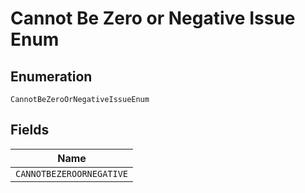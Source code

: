 
# Cannot Be Zero or Negative Issue Enum

## Enumeration

`CannotBeZeroOrNegativeIssueEnum`

## Fields

| Name |
|  --- |
| `CANNOTBEZEROORNEGATIVE` |

